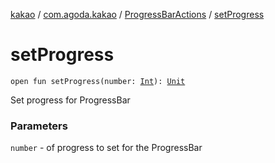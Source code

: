 [kakao](../../index.md) / [com.agoda.kakao](../index.md) / [ProgressBarActions](index.md) / [setProgress](.)

# setProgress

`open fun setProgress(number: `[`Int`](https://kotlinlang.org/api/latest/jvm/stdlib/kotlin/-int/index.html)`): `[`Unit`](https://kotlinlang.org/api/latest/jvm/stdlib/kotlin/-unit/index.html)

Set progress for ProgressBar

### Parameters

`number` - of progress to set for the ProgressBar
